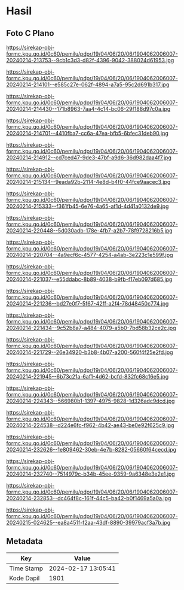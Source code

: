 # Hasil

## Foto C Plano

https://sirekap-obj-formc.kpu.go.id/0c60/pemilu/pdpr/19/04/06/20/06/1904062006007-20240214-213753--9cb1c3d3-d82f-4396-9042-388024d61953.jpg

https://sirekap-obj-formc.kpu.go.id/0c60/pemilu/pdpr/19/04/06/20/06/1904062006007-20240214-214101--e585c27e-062f-4894-a7a5-95c2d691b317.jpg

https://sirekap-obj-formc.kpu.go.id/0c60/pemilu/pdpr/19/04/06/20/06/1904062006007-20240214-214430--171b8963-7aa4-4c14-bc06-29f188d97c0a.jpg

https://sirekap-obj-formc.kpu.go.id/0c60/pemilu/pdpr/19/04/06/20/06/1904062006007-20240214-214701--4410fba7-cc6a-47ea-bfb5-6bfec31deb90.jpg

https://sirekap-obj-formc.kpu.go.id/0c60/pemilu/pdpr/19/04/06/20/06/1904062006007-20240214-214912--cd7ced47-9de3-47bf-a9d6-36d982daa4f7.jpg

https://sirekap-obj-formc.kpu.go.id/0c60/pemilu/pdpr/19/04/06/20/06/1904062006007-20240214-215134--9eada92b-2114-4e8d-b4f0-44fce9aacec3.jpg

https://sirekap-obj-formc.kpu.go.id/0c60/pemilu/pdpr/19/04/06/20/06/1904062006007-20240214-215333--f361fb45-6e76-4a65-af1d-4d41a0132de9.jpg

https://sirekap-obj-formc.kpu.go.id/0c60/pemilu/pdpr/19/04/06/20/06/1904062006007-20240214-220448--5d030adb-178e-4fb7-a2b7-78f9728216b5.jpg

https://sirekap-obj-formc.kpu.go.id/0c60/pemilu/pdpr/19/04/06/20/06/1904062006007-20240214-220704--4a9ecf6c-4577-4254-a4ab-3e223c1e599f.jpg

https://sirekap-obj-formc.kpu.go.id/0c60/pemilu/pdpr/19/04/06/20/06/1904062006007-20240214-221037--e55ddabc-8b89-4038-b9fb-f17eb097d685.jpg

https://sirekap-obj-formc.kpu.go.id/0c60/pemilu/pdpr/19/04/06/20/06/1904062006007-20240214-221236--bd27e0f7-5f67-42ff-a2f4-78d48450c774.jpg

https://sirekap-obj-formc.kpu.go.id/0c60/pemilu/pdpr/19/04/06/20/06/1904062006007-20240214-221434--9c52b8a7-a484-4079-a5b0-7bd58b32ce2c.jpg

https://sirekap-obj-formc.kpu.go.id/0c60/pemilu/pdpr/19/04/06/20/06/1904062006007-20240214-221729--26e34920-b3b8-4b07-a200-560f4f25e2fd.jpg

https://sirekap-obj-formc.kpu.go.id/0c60/pemilu/pdpr/19/04/06/20/06/1904062006007-20240214-221945--6b73c21a-6af1-4d62-bcfd-832fc68c16e5.jpg

https://sirekap-obj-formc.kpu.go.id/0c60/pemilu/pdpr/19/04/06/20/06/1904062006007-20240214-224343--566980b1-1397-4975-9828-1d326adc9dcd.jpg

https://sirekap-obj-formc.kpu.go.id/0c60/pemilu/pdpr/19/04/06/20/06/1904062006007-20240214-224538--d224e6fc-f962-4b42-ae43-be0e92f625c9.jpg

https://sirekap-obj-formc.kpu.go.id/0c60/pemilu/pdpr/19/04/06/20/06/1904062006007-20240214-232626--1e809462-30eb-4e7b-8282-05660f64cecd.jpg

https://sirekap-obj-formc.kpu.go.id/0c60/pemilu/pdpr/19/04/06/20/06/1904062006007-20240214-232740--7514979c-b34b-45ee-9359-9a6348e3e2e1.jpg

https://sirekap-obj-formc.kpu.go.id/0c60/pemilu/pdpr/19/04/06/20/06/1904062006007-20240214-232853--dc464f8c-161f-44c5-ba42-b0f1469a5a0a.jpg

https://sirekap-obj-formc.kpu.go.id/0c60/pemilu/pdpr/19/04/06/20/06/1904062006007-20240215-024625--ea8a451f-f2aa-43df-8890-39979acf3a7b.jpg


## Metadata

| Key        | Value               |
| ---------- | ------------------- |
| Time Stamp | 2024-02-17 13:05:41 |
| Kode Dapil | 1901                |



